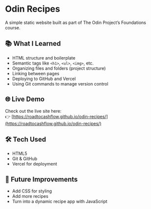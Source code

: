 # Odin Recipes

A simple static website built as part of The Odin Project’s Foundations course.

## 📚 What I Learned

- HTML structure and boilerplate
- Semantic tags like `<h1>`, `<ul>`, `<img>`, etc.
- Organizing files and folders (project structure)
- Linking between pages
- Deploying to GitHub and Vercel
- Using Git commands to manage version control

## 🌐 Live Demo

Check out the live site here:  
👉 [https://roadtocashflow.github.io/odin-recipes/](https://roadtocashflow.github.io/odin-recipes/)

## 🛠 Tech Used

- HTML5
- Git & GitHub
- Vercel for deployment

## 🔄 Future Improvements

- Add CSS for styling
- Add more recipes
- Turn into a dynamic recipe app with JavaScript